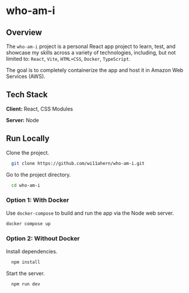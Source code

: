 # who-am-i
## Overview

The `who-am-i` project is a personal React app project to learn, test, and showcase my skills across a variety of technologies, including, but not limited to: `React`, `Vite`, `HTML+CSS`, `Docker`, `TypeScript`.

The goal is to completely containerize the app and host it in Amazon Web Services (AWS).

## Tech Stack

**Client:** React, CSS Modules

**Server:** Node

## Run Locally
Clone the project.

```bash
  git clone https://github.com/wi11ahern/who-am-i.git
```

Go to the project directory.

```bash
  cd who-am-i
```
### Option 1: With Docker
Use `docker-compose` to build and run the app via the Node web server.
```bash
docker compose up
```

### Option 2: Without Docker
Install dependencies.

```bash
  npm install
```

Start the server.

```bash
  npm run dev 
```

